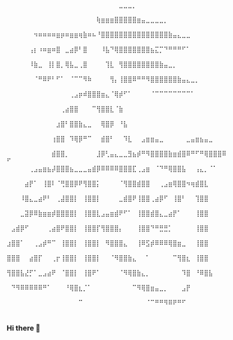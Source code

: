 ⠀⠀⠀⠀⠀⠀⠀⠀⠀⠀⠀⠀⠀⠀⠀⠀⠀⠀⠀⠀⠀⠀⠀⠀⠀⣀⣀⣀⡀⠀⠀⠀⠀⠀⠀⠀⠀⠀⠀⠀⠀⠀⠀⠀⠀⠀⠀⠀⠀⠀
⠀⠀⠀⠀⠀⠀⠀⠀⠀⠀⠀⠀⠀⠀⠀⠀⠀⠀⠀⠀⢷⣶⣶⣶⣿⣿⣿⣿⣿⣶⣤⣀⣀⣀⣀⡀⠀⠀⠀⠀⠀⠀⠀⠀⠀⠀⠀⠀⠀⠀
⠀⠀⠀⠀⠀⠀⠲⠶⠶⠶⠶⣶⡶⠶⣶⣶⢶⣷⠶⠦⠘⣿⣿⣿⣿⣿⣿⣿⣿⣿⣿⣿⣿⣿⣿⣿⣷⣤⣄⣀⣀⠀⠀⠀⠀⠀⠀⠀⠀⠀
⠀⠀⠀⠀⠀⢠⡆⠰⠶⣶⠶⣿⠀⣀⣴⡿⠃⣿⠀⠀⠀⠸⣧⠙⢿⣿⣿⣿⣿⣿⣿⣿⣦⣍⡉⠙⠛⠛⠛⠋⠁⠀⠀⠀⠀⠀⠀⠀⠀⠀
⠀⠀⠀⠀⠀⠸⣷⣀⠀⢸⡇⣿⡀⢿⣧⣀⢀⣿⠀⠀⠀⠀⢹⣇⠀⢻⣿⣿⣿⣿⣿⣿⣿⣿⣷⣤⣀⡀⠀⠀⠀⠀⠀⠀⠀⠀⠀⠀⠀⠀
⠀⠀⠀⠀⠀⠀⠈⠛⠿⠟⠃⠋⠁⠀⠈⠉⠉⠻⠷⠀⠀⠀⠀⢻⡄⢸⣿⣿⠿⠛⠛⠻⣿⣿⣿⣿⣿⣿⣷⣤⣄⣀⡀⠀⠀⠀⠀⠀⠀⠀
⠀⠀⠀⠀⠀⠀⠀⠀⠀⠀⠀⠀⠀⠀⢀⣠⡶⠾⣿⣿⣿⣶⣄⠈⢿⡾⠋⠁⠀⠀⠀⠀⠈⠉⠉⠉⠉⠉⠉⠉⠉⠁⠀⠀⠀⠀⠀⠀⠀⠀
⠀⠀⠀⠀⠀⠀⠀⠀⠀⠀⠀⠀⢀⣴⣿⣿⠀⠀⠀⠉⢻⣿⣿⣇⠈⣷⠀⠀⠀⠀⠀⠀⠀⠀⠀⠀⠀⠀⠀⠀⠀⠀⠀⠀⠀⠀⠀⠀⠀⠀
⠀⠀⠀⠀⠀⠀⠀⠀⠀⠀⠀⣰⣿⠃⣿⣿⣷⣄⣀⠀⠀⢿⣿⡿⠀⠘⣧⠀⠀⠀⠀⠀⠀⠀⠀⠀⠀⠀⠀⠀⠀⠀⠀⠀⠀⠀⠀⠀⠀⠀
⠀⠀⠀⠀⠀⠀⠀⠀⠀⠀⢰⣿⣿⠀⠹⢿⡿⠛⠉⠀⠀⣾⣿⠃⠀⠀⠹⣇⠀⠀⣠⣶⣶⣤⣀⠀⠀⠀⠀⠀⣀⣤⣶⣦⣤⣀⠀⠀⠀⠀
⠀⠀⠀⠀⠀⠀⠀⠀⠀⠀⣾⣿⣿⡀⠀⠀⠀⠀⠀⠀⣸⡿⢃⣤⣄⣀⣀⣻⣦⡾⠛⠻⣿⣿⣿⣿⣷⣶⣾⣿⠿⠛⠋⠛⢿⣿⣿⣿⠿⠋
⠀⠀⠀⠀⠀⢀⣠⣤⣶⣦⡼⣿⣿⣿⣦⣀⣀⣀⣤⣾⡿⠿⠿⠿⠿⣿⣿⣿⣏⢀⣠⣶⠀⠈⠙⠛⢿⣿⣿⣧⠀⠀⢠⣄⡀⠈⠁⠀⠀⠀
⠀⠀⠀⠀⣴⡟⠁⠀⢸⣿⠇⠈⢛⣿⣿⡿⠟⢻⣿⣿⡅⠀⠀⠀⠀⠈⢻⣿⣿⣾⣿⣿⠀⠀⢀⣠⣶⢿⣿⣿⠲⢶⣾⣿⣇⠀⠀⠀⠀⠀
⠀⠀⠀⠸⣿⣄⣀⣴⠟⠃⠀⢀⣼⣿⣿⡇⠀⢸⣿⣿⡇⠀⠀⠀⠀⣀⣾⣿⠟⢸⣿⣿⢀⣴⡿⠋⠀⢸⣿⠃⠀⠀⢹⣿⣿⠀⠀⠀⠀⠀
⠀⠀⠀⣀⣽⡿⠿⣷⣶⣶⡾⣿⣿⣿⣿⡇⠀⢸⣿⣿⣇⣠⣤⣶⣾⠟⠋⠁⠀⢸⣿⣿⣾⣿⣄⣀⣴⡟⠁⠀⠀⠀⢸⣿⣿⠀⠀⠀⠀⠀
⠀⣠⣾⡿⠋⠀⠀⠀⠀⢀⣴⣿⠟⣿⣿⡇⠀⢸⣿⣿⡏⢻⣿⣿⣿⡄⠀⠀⠀⢸⣿⣿⠙⠛⣛⣛⡁⠀⠀⠀⠀⠀⢸⣿⣿⠀⠀⠀⠀⠀
⣰⣿⣿⠁⠀⠀⢀⣠⡾⠛⠉⠀⢸⣿⣿⡇⠀⢸⣿⣿⡇⠀⠻⣿⣿⣿⣄⠀⠀⢸⠿⣫⡾⠿⠿⠿⢿⣿⣶⣀⠀⠀⢸⣿⣿⠀⠀⠀⠀⠀
⣿⣿⣿⠀⠀⣴⣿⡏⠀⠀⢀⡖⢸⣿⣿⡇⠀⢸⣿⣿⡇⠀⠀⠈⠻⣿⣿⣷⣄⠀⠀⠁⠀⠀⠀⠀⠀⠉⢻⣿⣆⠀⢸⣿⣿⠀⠀⠀⠀⠀
⢻⣿⣿⣧⣜⡋⠁⣀⣠⣴⠟⠀⠈⣿⣿⡇⠀⢸⣿⠟⠁⠀⠀⠀⠀⠈⠻⢿⣿⣷⣄⡀⠀⠀⠀⠀⠀⠀⠀⠹⣿⠀⠘⠿⣿⣧⠀⠀⠀⠀
⠀⠙⠻⠿⠿⠿⠿⠿⠛⠁⠀⠀⠀⠘⢿⣿⣆⡈⠁⠀⠀⠀⠀⠀⠀⠀⠀⠀⠉⠻⢿⣿⣶⣤⣀⡀⠀⠀⠀⣠⡟⠀⠀⠀⠀⠀⠀⠀⠀⠀
⠀⠀⠀⠀⠀⠀⠀⠀⠀⠀⠀⠀⠀⠀⠀⠀⠉⠀⠀⠀⠀⠀⠀⠀⠀⠀⠀⠀⠀⠀⠀⠈⠉⠛⠛⠻⠿⠟⠛⠋⠀⠀⠀⠀⠀⠀⠀⠀⠀⠀



### Hi there 👋

<!--
**Brajesh3/Brajesh3** is a ✨ _special_ ✨ repository because its `README.md` (this file) appears on your GitHub profile.

Here are some ideas to get you started:

- 🔭 I’m currently working on ...
- 🌱 I’m currently learning ...
- 👯 I’m looking to collaborate on ...
- 🤔 I’m looking for help with ...
- 💬 Ask me about ...
- 📫 How to reach me: ...
- 😄 Pronouns: ...
- ⚡ Fun fact: ...
-->
